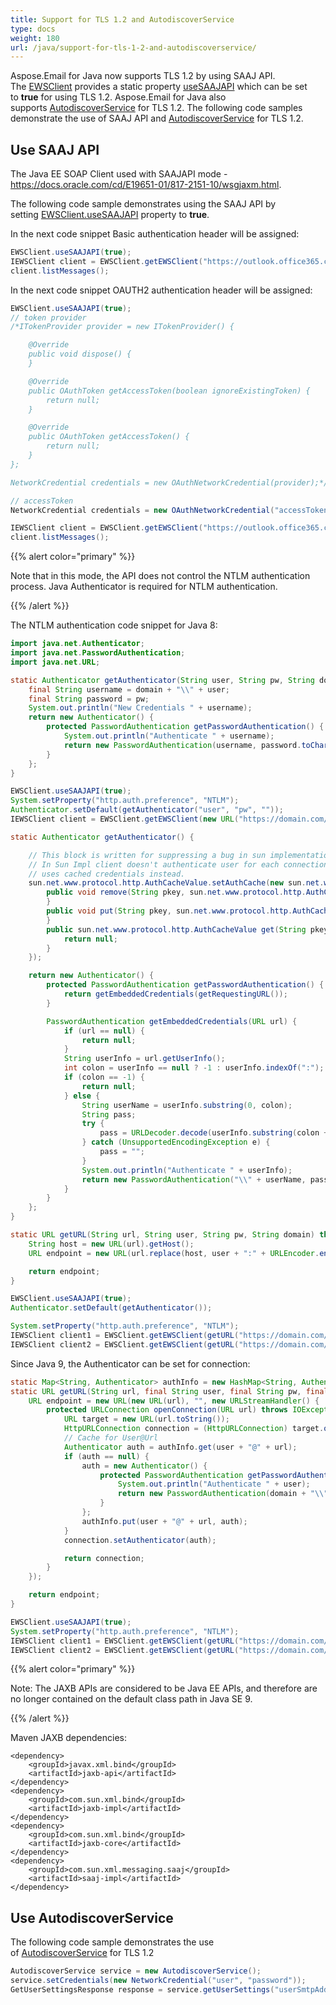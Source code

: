 ```yaml
---
title: Support for TLS 1.2 and AutodiscoverService
type: docs
weight: 180
url: /java/support-for-tls-1-2-and-autodiscoverservice/
---
```


Aspose.Email for Java now supports TLS 1.2 by using SAAJ API. The [EWSClient](https://reference.aspose.com/email/java/com.aspose.email/EWSClient) provides a static property [useSAAJAPI](https://reference.aspose.com/email/java/com.aspose.email/EWSClient#useSAAJAPI\(boolean\)) which can be set to **true** for using TLS 1.2. Aspose.Email for Java also supports [AutodiscoverService](https://reference.aspose.com/email/java/com.aspose.email/AutodiscoverService) for TLS 1.2. The following code samples demonstrate the use of SAAJ API and [AutodiscoverService](https://reference.aspose.com/email/java/com.aspose.email/AutodiscoverService) for TLS 1.2.
## **Use SAAJ API**
The Java EE SOAP Client used with SAAJAPI mode - <https://docs.oracle.com/cd/E19651-01/817-2151-10/wsgjaxm.html>. 


The following code sample demonstrates using the SAAJ API by setting [EWSClient.useSAAJAPI](https://reference.aspose.com/email/java/com.aspose.email/EWSClient#useSAAJAPI\(boolean\)) property to **true**.

In the next code snippet Basic authentication header will be assigned:


~~~Java
EWSClient.useSAAJAPI(true);
IEWSClient client = EWSClient.getEWSClient("https://outlook.office365.com/ews/exchange.asmx", "testuser", "pw", "domain");
client.listMessages();
~~~
In the next code snippet OAUTH2 authentication header will be assigned:


~~~Java
EWSClient.useSAAJAPI(true);
// token provider
/*ITokenProvider provider = new ITokenProvider() {

    @Override
    public void dispose() {
    }

    @Override
    public OAuthToken getAccessToken(boolean ignoreExistingToken) {
        return null;
    }

    @Override
    public OAuthToken getAccessToken() {
        return null;
    }
};

NetworkCredential credentials = new OAuthNetworkCredential(provider);*/

// accessToken
NetworkCredential credentials = new OAuthNetworkCredential("accessToken");

IEWSClient client = EWSClient.getEWSClient("https://outlook.office365.com/ews/exchange.asmx", credentials);
client.listMessages();
~~~

{{% alert color="primary" %}} 

Note that in this mode, the API does not control the NTLM authentication process.
Java Authenticator is required for NTLM authentication.

{{% /alert %}} 


The NTLM authentication code snippet for Java 8:

~~~Java
import java.net.Authenticator;
import java.net.PasswordAuthentication;
import java.net.URL;

static Authenticator getAuthenticator(String user, String pw, String domain) {
    final String username = domain + "\\" + user;
    final String password = pw;
    System.out.println("New Credentials " + username);
    return new Authenticator() {
        protected PasswordAuthentication getPasswordAuthentication() {
            System.out.println("Authenticate " + username);
            return new PasswordAuthentication(username, password.toCharArray());
        }
    };
}

EWSClient.useSAAJAPI(true);
System.setProperty("http.auth.preference", "NTLM");
Authenticator.setDefault(getAuthenticator("user", "pw", ""));
IEWSClient client = EWSClient.getEWSClient(new URL("https://domain.com/ews/Exchange.asmx"));
~~~


~~~Java
static Authenticator getAuthenticator() {

    // This block is written for suppressing a bug in sun implementation.
    // In Sun Impl client doesn't authenticate user for each connection,
    // uses cached credentials instead.
    sun.net.www.protocol.http.AuthCacheValue.setAuthCache(new sun.net.www.protocol.http.AuthCache() {
        public void remove(String pkey, sun.net.www.protocol.http.AuthCacheValue entry) {
        }
        public void put(String pkey, sun.net.www.protocol.http.AuthCacheValue value) {
        }
        public sun.net.www.protocol.http.AuthCacheValue get(String pkey, String skey) {
            return null;
        }
    });

    return new Authenticator() {
        protected PasswordAuthentication getPasswordAuthentication() {
            return getEmbeddedCredentials(getRequestingURL());
        }

        PasswordAuthentication getEmbeddedCredentials(URL url) {
            if (url == null) {
                return null;
            }
            String userInfo = url.getUserInfo();
            int colon = userInfo == null ? -1 : userInfo.indexOf(":");
            if (colon == -1) {
                return null;
            } else {
                String userName = userInfo.substring(0, colon);
                String pass;
                try {
                    pass = URLDecoder.decode(userInfo.substring(colon + 1), "UTF-8");
                } catch (UnsupportedEncodingException e) {
                    pass = "";
                }
                System.out.println("Authenticate " + userInfo);
                return new PasswordAuthentication("\\" + userName, pass.toCharArray());
            }
        }
    };
}

static URL getURL(String url, String user, String pw, String domain) throws Exception {
    String host = new URL(url).getHost();
    URL endpoint = new URL(url.replace(host, user + ":" + URLEncoder.encode(pw, "UTF-8") + "@" + host));

    return endpoint;
}

EWSClient.useSAAJAPI(true);
Authenticator.setDefault(getAuthenticator());

System.setProperty("http.auth.preference", "NTLM");
IEWSClient client1 = EWSClient.getEWSClient(getURL("https://domain.com/ews/Exchange.asmx", "user1", "pw", "domain"));
IEWSClient client2 = EWSClient.getEWSClient(getURL("https://domain.com/ews/Exchange.asmx", "user2", "pw", "domain"));
~~~

Since Java 9, the Authenticator can be set for connection:


~~~Java
static Map<String, Authenticator> authInfo = new HashMap<String, Authenticator>();
static URL getURL(String url, final String user, final String pw, final String domain) throws MalformedURLException {
    URL endpoint = new URL(new URL(url), "", new URLStreamHandler() {
        protected URLConnection openConnection(URL url) throws IOException {
            URL target = new URL(url.toString());
            HttpURLConnection connection = (HttpURLConnection) target.openConnection();
            // Cache for User@Url
            Authenticator auth = authInfo.get(user + "@" + url);
            if (auth == null) {
                auth = new Authenticator() {
                    protected PasswordAuthentication getPasswordAuthentication() {
                        System.out.println("Authenticate " + user);
                        return new PasswordAuthentication(domain + "\\" + user, pw.toCharArray());
                    }
                };
                authInfo.put(user + "@" + url, auth);
            }
            connection.setAuthenticator(auth);

            return connection;
        }
    });

    return endpoint;
}

EWSClient.useSAAJAPI(true);
System.setProperty("http.auth.preference", "NTLM");
IEWSClient client1 = EWSClient.getEWSClient(getURL("https://domain.com/ews/Exchange.asmx", "user1", "pw", "domain"));
IEWSClient client2 = EWSClient.getEWSClient(getURL("https://domain.com/ews/Exchange.asmx", "user2", "pw", "domain"));
~~~

{{% alert color="primary" %}} 

Note:
The JAXB APIs are considered to be Java EE APIs, and therefore are no longer contained on the default class path in Java SE 9.

{{% /alert %}} 

Maven JAXB dependencies:

~~~
<dependency>
    <groupId>javax.xml.bind</groupId>
    <artifactId>jaxb-api</artifactId>
</dependency>
<dependency>
    <groupId>com.sun.xml.bind</groupId>
    <artifactId>jaxb-impl</artifactId>
</dependency>
<dependency>
    <groupId>com.sun.xml.bind</groupId>
    <artifactId>jaxb-core</artifactId>
</dependency>
<dependency>
    <groupId>com.sun.xml.messaging.saaj</groupId>
    <artifactId>saaj-impl</artifactId>
</dependency>
~~~

## **Use AutodiscoverService**
The following code sample demonstrates the use of [AutodiscoverService](https://reference.aspose.com/email/java/com.aspose.email/AutodiscoverService) for TLS 1.2


~~~Java
AutodiscoverService service = new AutodiscoverService();
service.setCredentials(new NetworkCredential("user", "password"));
GetUserSettingsResponse response = service.getUserSettings("userSmtpAddress", UserSettingName.ExternalEwsUrl, UserSettingName.UserDisplayName);
~~~